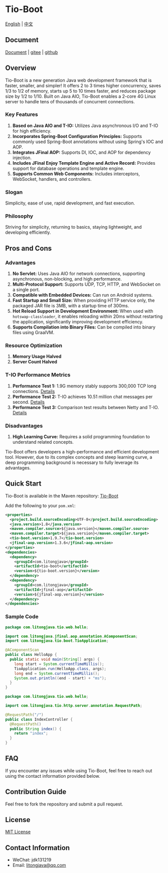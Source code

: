 # Tio-Boot
[English](readme.md) | [中文](readme_cn.md)

## Document
[Document](https://tio-boot.com/) |
[gitee](https://gitee.com/ppnt/tio-boot) |
[github](https://gitee.com/litongjava/tio-boot)

## Overview

Tio-Boot is a new generation Java web development framework that is faster, smaller, and simpler! It offers 2 to 3 times higher concurrency, saves 1/3 to 1/2 of memory, starts up 5 to 10 times faster, and reduces package size by 1/2 to 1/10. Built on Java AIO, Tio-Boot enables a 2-core 4G Linux server to handle tens of thousands of concurrent connections.

### Key Features

1. **Based on Java AIO and T-IO:** Utilizes Java asynchronous I/O and T-IO for high efficiency.
2. **Incorporates Spring-Boot Configuration Principles:** Supports commonly used Spring-Boot annotations without using Spring's IOC and AOP.
3. **Integrates JFinal AOP:** Supports DI, IOC, and AOP for dependency injection.
4. **Includes JFinal Enjoy Template Engine and Active Record:** Provides support for database operations and template engine.
5. **Supports Common Web Components:** Includes interceptors, WebSocket, handlers, and controllers.

### Slogan

Simplicity, ease of use, rapid development, and fast execution.

### Philosophy

Striving for simplicity, returning to basics, staying lightweight, and developing efficiently.

## Pros and Cons

### Advantages

1. **No Servlet:** Uses Java AIO for network connections, supporting asynchronous, non-blocking, and high performance.
2. **Multi-Protocol Support:** Supports UDP, TCP, HTTP, and WebSocket on a single port.
3. **Compatible with Embedded Devices:** Can run on Android systems.
4. **Fast Startup and Small Size:** When providing HTTP service only, the packaged JAR file is 3MB, with a startup time of 300ms.
5. **Hot Reload Support in Development Environment:** When used with `hotswap-classloader`, it enables reloading within 20ms without restarting the application, significantly improving development efficiency.
6. **Supports Compilation into Binary Files:** Can be compiled into binary files using GraalVM.

### Resource Optimization

1. **Memory Usage Halved**
2. **Server Count Halved**

### T-IO Performance Metrics

1. **Performance Test 1:** 1.9G memory stably supports 300,000 TCP long connections. [Details](https://www.tiocloud.com/61)
2. **Performance Test 2:** T-IO achieves 10.51 million chat messages per second. [Details](https://www.tiocloud.com/41)
3. **Performance Test 3:** Comparison test results between Netty and T-IO. [Details](https://www.tiocloud.com/154)

### Disadvantages

1. **High Learning Curve:** Requires a solid programming foundation to understand related concepts.

Tio-Boot offers developers a high-performance and efficient development tool. However, due to its complex concepts and steep learning curve, a deep programming background is necessary to fully leverage its advantages.

## Quick Start

Tio-Boot is available in the Maven repository: [Tio-Boot](https://central.sonatype.com/artifact/com.litongjava/tio-boot)  

Add the following to your `pom.xml`:
```xml
<properties>
  <project.build.sourceEncoding>UTF-8</project.build.sourceEncoding>
  <java.version>1.8</java.version>
  <maven.compiler.source>${java.version}</maven.compiler.source>
  <maven.compiler.target>${java.version}</maven.compiler.target>
  <tio-boot.version>1.9.7</tio-boot.version>
  <jfinal-aop.version>1.3.6</jfinal-aop.version>
</properties>
<dependencies>
  <dependency>
    <groupId>com.litongjava</groupId>
    <artifactId>tio-boot</artifactId>
    <version>${tio-boot.version}</version>
  </dependency>
  <dependency>
    <groupId>com.litongjava</groupId>
    <artifactId>jfinal-aop</artifactId>
    <version>${jfinal-aop.version}</version>
  </dependency>  
</dependencies>
```

### Sample Code
```java
package com.litongjava.tio.web.hello;

import com.litongjava.jfinal.aop.annotation.AComponentScan;
import com.litongjava.tio.boot.TioApplication;

@AComponentScan
public class HelloApp {
  public static void main(String[] args) {
    long start = System.currentTimeMillis();
    TioApplication.run(HelloApp.class, args);
    long end = System.currentTimeMillis();
    System.out.println((end - start) + "ms");
  }
}
```

```java
package com.litongjava.tio.web.hello;

import com.litongjava.tio.http.server.annotation.RequestPath;

@RequestPath("/")
public class IndexController {
  @RequestPath()
  public String index() {
    return "index";
  }
}
```

## FAQ
If you encounter any issues while using Tio-Boot, feel free to reach out using the contact information provided below.

## Contribution Guide
Feel free to fork the repository and submit a pull request.

## License
[MIT License](LICENSE)

## Contact Information
- WeChat: jdk131219
- Email: litongjava@qq.com

